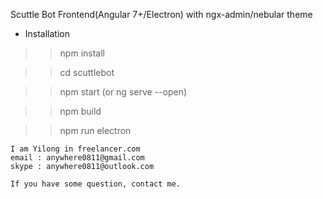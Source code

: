 
Scuttle Bot Frontend(Angular 7+/Electron) with ngx-admin/nebular theme

- Installation

>> npm install

>> cd scuttlebot

>> npm start (or ng serve --open)

>> npm build

>> npm run electron


```
I am Yilong in freelancer.com
email : anywhere0811@gmail.com
skype : anywhere0811@outlook.com

If you have some question, contact me.
